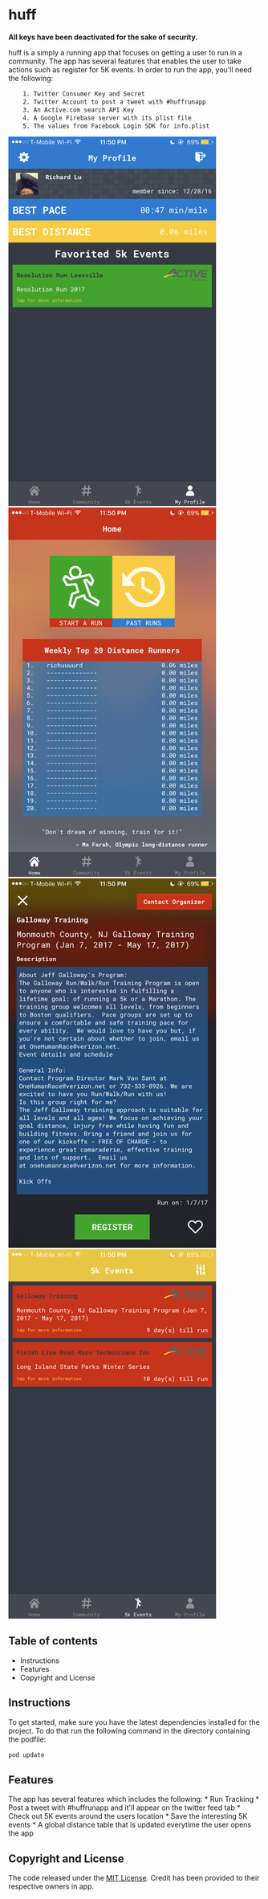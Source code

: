 # huff

**All keys have been deactivated for the sake of security.**

huff is a simply a running app that focuses on getting a user to run in a community. The app has several features that enables the user to take actions such as register for 5K events. In order to run the app, you'll need the following:

        1. Twitter Consumer Key and Secret
        2. Twitter Account to post a tweet with #huffrunapp 
        3. An Active.com search API Key 
        4. A Google Firebase server with its plist file
        5. The values from Facebook Login SDK for info.plist

![profile](screenshots/profile.PNG)
![home](screenshots/home.PNG)
![run_detail](screenshots/run_detail.PNG)
![active_runs](screenshots/active_runs.PNG)
        
## Table of contents
* Instructions
* Features
* Copyright and License
        
## Instructions
To get started, make sure you have the latest dependencies installed for the project. To do that run the following command in the directory containing the podfile:

```bash
pod update
```

## Features
The app has several features which includes the following:
    * Run Tracking
    * Post a tweet with #huffrunapp and it'll appear on the twitter feed tab
    * Check out 5K events around the users location
    * Save the interesting 5K events 
    * A global distance table that is updated everytime the user opens the app
    
## Copyright and License
The code released under the [MIT License](https://github.com/rluftw/huff/blob/master/license.txt). Credit has been provided to their respective owners in app.

